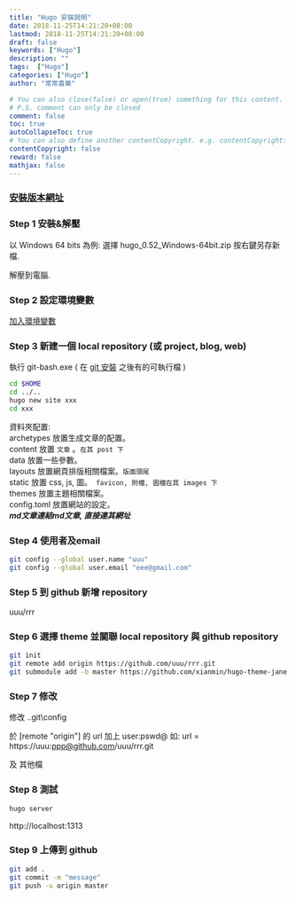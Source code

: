 ```yaml
---
title: "Hugo 安裝說明"
date: 2018-11-25T14:21:20+08:00
lastmod: 2018-11-25T14:21:20+08:00
draft: false
keywords: ["Hugo"]
description: ""
tags:  ["Hugo"]
categories: ["Hugo"]
author: "常常喜樂"

# You can also close(false) or open(true) something for this content.
# P.S. comment can only be closed
comment: false
toc: true
autoCollapseToc: true
# You can also define another contentCopyright. e.g. contentCopyright: "This is another copyright."
contentCopyright: false
reward: false
mathjax: false
---
```


### [安裝版本網址](https://github.com/gohugoio/hugo/releases "Hugo 安裝網址連結")

### Step 1 安裝&解壓

以 Windows 64 bits 為例:
選擇 hugo_0.52_Windows-64bit.zip 按右鍵另存新檔. 

解壓到電腦.

### Step 2 設定環境變數

[加入環境變數](https://joy.nctu.me/post/windows/env-var/)

### Step 3 新建一個 local repository (或 project, blog, web)

執行 git-bash.exe ( 在 [git 安裝](https://joy.nctu.me/post/git/git-install/) 之後有的可執行檔 )

```bash
cd $HOME
cd ../..
hugo new site xxx
cd xxx
```

資料夾配置:  
archetypes 放置生成文章的配置。  
content 放置 `文章` 。`在其 post 下`  
data 放置一些參數。  
layouts 放置網頁排版相關檔案。`版面頭尾`  
static 放置 css, js, 圖。` favicon, 附檔, 圖檔在其 images 下`  
themes 放置主題相關檔案。  
config.toml 放置網站的設定。  
***md文章連結md文章, 直接連其網址***

### Step 4 使用者及email

```bash
git config --global user.name "uuu"
git config --global user.email "eee@gmail.com"
```

### Step 5 到 github 新增 repository

uuu/rrr

### Step 6 選擇 theme 並關聯 local repository 與 github repository 

```bash
git init
git remote add origin https://github.com/uuu/rrr.git
git submodule add -b master https://github.com/xianmin/hugo-theme-jane.git themes/jane
```

### Step 7 修改

修改 .\.git\config 

於 [remote "origin"] 的 url 加上 user:pswd@
如:
	url = https://uuu:ppp@github.com/uuu/rrr.git

及 其他檔

### Step 8 測試

```bash
hugo server
```
http://localhost:1313

### Step 9 上傳到 github

```bash
git add .
git commit -m "message"
git push -u origin master
```
